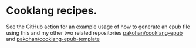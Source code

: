 # Cooklang recipes.

See the GitHub action for an example usage of how to generate an epub file using this and my other two related repositories [pakohan/cooklang-epub](https://github.com/pakohan/cooklang-epub) and [pakohan/cooklang-epub-template](https://github.com/pakohan/cooklang-epub-template)
